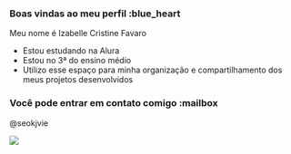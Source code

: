 ### Boas vindas ao meu perfil :blue_heart

Meu nome é Izabelle Cristine Favaro

- Estou estudando na Alura
- Estou no 3ª do ensino médio 
- Utilizo esse espaço para minha organização e compartilhamento dos meus projetos desenvolvidos

### Você pode entrar em contato comigo :mailbox

@seokjvie

![](https://www.google.com/url?sa=i&url=https%3A%2F%2Fwww.pinterest.com%2Fpin%2F622763454700194462%2F&psig=AOvVaw3N4NitOo4cAyNUKC5dw_1U&ust=1715721932225000&source=images&cd=vfe&opi=89978449&ved=0CA8QjRxqFwoTCJDthLXIi4YDFQAAAAAdAAAAABAE)
